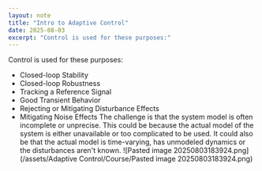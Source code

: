 ```yaml
---
layout: note
title: "Intro to Adaptive Control"
date: 2025-08-03
excerpt: "Control is used for these purposes:"
---
```


Control is used for these purposes:
- Closed-loop Stability
- Closed-loop Robustness
- Tracking a Reference Signal
- Good Transient Behavior
- Rejecting or Mitigating Disturbance Effects
- Mitigating Noise Effects
The challenge is that the system model is often incomplete or unprecise. This could be because the actual model of the system is either unavailable or too complicated to be used. It could also be that the actual model is time-varying, has unmodeled dynamics or the disturbances aren't known.
![Pasted image 20250803183924.png](/assets/Adaptive Control/Course/Pasted image 20250803183924.png)
